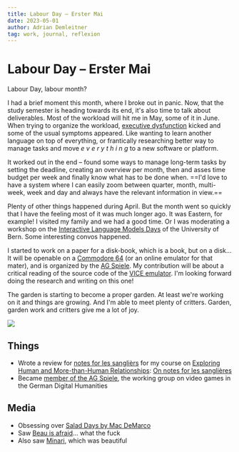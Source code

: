 ```yaml
---
title: Labour Day – Erster Mai
date: 2023-05-01
author: Adrian Demleitner
tag: work, journal, reflexion
---
```

# Labour Day – Erster Mai
Labour Day, labour month?

I had a brief moment this month, where I broke out in panic. Now, that the study semester is heading towards its end, it's also time to talk about deliverables. Most of the workload will hit me in May, some of it in June. When trying to organize the workload, [executive dysfunction](https://www.additudemag.com/what-is-executive-function-disorder/) kicked and some of the usual symptoms appeared. Like wanting to learn another language on top of everything, or frantically researching better way to manage tasks and move  *e v e r y t h i n g*  to a new software or platform.

It worked out in the end – found some ways to manage long-term tasks by setting the deadline, creating an overview per month, then and asses time budget per week and finally know what has to be done when. ==I'd love to have a system where I can easily zoom between quarter, month, multi-week, week and day and always have the relevant information in view.==

Plenty of other things happened during April. But the month went so quickly that I have the feeling most of it was much longer ago. It was Eastern, for example! I visited my family and we had a good time. Or I was moderating a workshop on the [Interactive Language Models Days](https://www.hd.unibe.ch/kurse___tagungen/kilof_tagung/index_ger.html) of the University of Bern. Some interesting convos happened.

I started to work on a paper for a disk-book, which is a book, but on a disk… It will be openable on a [Commodore 64](https://en.wikipedia.org/wiki/Commodore_64) (or an online emulator for that mater), and is organized by the [AG Spiele](http://dhspiele.de/). My contribution will be about a critical reading of the source code of the [VICE emulator](https://vice-emu.sourceforge.io/). I'm looking forward doing the research and writing on this one!

The garden is starting to become a proper garden. At least we're working on it and things are growing. And I'm able to meet plenty of critters. Garden, garden work and critters give me a lot of joy.

![](assets/20230423_153900_9500.jpeg)

## Things
- Wrote a review for [notes for les sanglièrs](https://vimeo.com/618811818) for my course on [Exploring Human and More-than-Human Relationships](notes/Exploring%20Human%20and%20More-than-Human%20Relationships.md): [On notes for les sanglières](text-and-talks/various_texts/On%20notes%20for%20les%20sanglières.md)
- Became [member of the AG Spiele](http://dhspiele.de/members/), the working group on video games in the German Digital Humanities

## Media
- Obsessing over [Salad Days by Mac DeMarco](https://macdemarco.bandcamp.com/album/salad-days)
- Saw [Beau is afraid](https://www.youtube.com/watch?v=PuiWDn976Ek)… what the fuck
- Also saw [Minari](https://www.youtube.com/watch?v=KQ0gFidlro8), which was beautiful